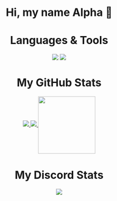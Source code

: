 <p align="center">
    <h1 align="center">Hi, my name Alpha 👋</h1>
</p>

<h1 align="center">
    Languages & Tools
</h1>

</h2>
<div align="center">
    <img src="https://skillicons.dev/icons?i=js,ts,html,css,python,nodejs,java,mysql,sqlite,mongo&theme=dark"/>
</h2>
</h2 align="center">
    <img src="https://skillicons.dev/icons?i=js,ts,html,css,python,nodejs,java,mysql,sqlite,mongo&theme=dark"/>
</div>

<h1 align="center">
    My GitHub Stats
</h1>
  <p align="center">
    <a href="https://github.com/ByAlphas/">
        <img src="https://github-readme-stats.vercel.app/api?username=ByAlphas&show_icons=true&theme=dark" />
    <a href="https://github.com/ByAlphas">
        <img src="https://github-readme-streak-stats.herokuapp.com?user=ByAlphas&show_icons=true&theme=dark" />
   <img src="https://github-readme-stats.vercel.app/api/top-langs/?username=ByAlphas&layout=compact&show_icons=true&theme=dark&border=true"width="%100" height="150px" align="center" />
    </a>
</p>
    
 <h1 align="center">
     My Discord Stats
        </h1>
        <p align="center">
       <a href="https://discord.com/users/755692726074343424">
                   <img src="https://lanyard.cnrad.dev/api/755692726074343424" />
           </a>
    </p>
    
    


   
    
    
